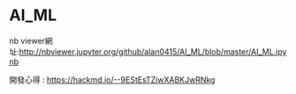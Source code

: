 # AI_ML
nb viewer網址:http://nbviewer.jupyter.org/github/alan0415/AI_ML/blob/master/AI_ML.ipynb


開發心得 : https://hackmd.io/--9EStEsTZiwXABKJwRNkg
